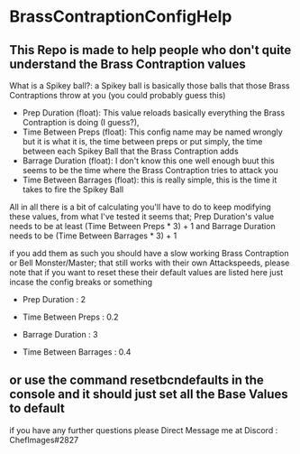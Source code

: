# BrassContraptionConfigHelp
This Repo is made to help people who don't quite understand the Brass Contraption values
---
What is a Spikey ball?: a Spikey ball is basically those balls that those Brass Contraptions throw at you (you could probably guess this)
* Prep Duration (float): This value reloads basically everything the Brass Contraption is doing (I guess?),
* Time Between Preps (float): This config name may be named wrongly but it is what it is, the time between preps or put simply, the time between each Spikey Ball that the Brass Contraption adds
* Barrage Duration (float): I don't know this one well enough buut this seems to be the time where the Brass Contraption tries to attack you
* Time Between Barrages (float): this is really simple, this is the time it takes to fire the Spikey Ball

All in all there is a bit of calculating you'll have to do to keep modifying these values, from what I've tested it seems that;
Prep Duration's value needs to be at least (Time Between Preps * 3) + 1 and Barrage Duration needs to be (Time Between Barrages * 3) + 1

if you add them as such you should have a slow working Brass Contraption or Bell Monster/Master; that still works with their own Attackspeeds, please note that if you want to reset these their default values are listed here just incase the config breaks or something

* Prep Duration : 2
* Time Between Preps : 0.2

* Barrage Duration : 3
* Time Between Barrages : 0.4

or use the command resetbcndefaults in the console and it should just set all the Base Values to default
---
if you have any further questions please Direct Message me at Discord : ChefImages#2827
